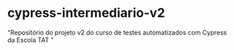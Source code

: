 # cypress-intermediario-v2
 "Repositório do projeto v2 do curso de testes automatizados com Cypress da Escola TAT "
